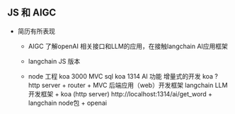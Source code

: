 ## JS 和 AIGC

- 简历有所表现
    - AIGC
    了解openAI 相关接口和LLM的应用，在接触langchain AI应用框架

    - langchain JS 版本
    - node 工程 koa 3000 MVC sql
        koa 1314 AI 功能 增量式的开发
        koa ?  http server + router + MVC 后端应用（web）开发框架
        langchain LLM开发框架 + koa (http server)
        http://localhost:1314/ai/get_word + langchain node包 + openai